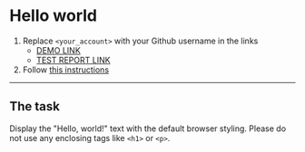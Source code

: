 # Hello world
1. Replace `<your_account>` with your Github username in the links
    - [DEMO LINK](https://RustamKhananov.github.io/layout_hello-world/) <br>
    - [TEST REPORT LINK](https://RustamKhananov.github.io/layout_hello-world/report/html_report/)
2. Follow [this instructions](https://mate-academy.github.io/layout_task-guideline/)
___

## The task
Display the "Hello, world!" text with the default browser styling. Please do not
use any enclosing tags like `<h1>` or `<p>`.
